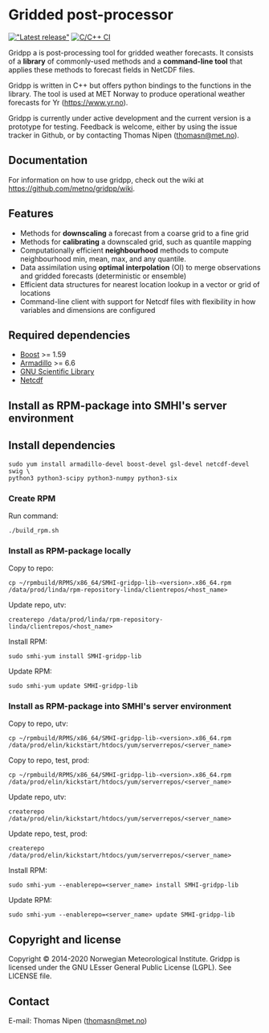 # Gridded post-processor

[!["Latest release"](https://img.shields.io/github/v/release/metno/gridpp.svg)](https://github.com/metno/gridpp/releases)
[![C/C++ CI](https://github.com/metno/gridpp/workflows/C/C++%20CI/badge.svg)](https://github.com/metno/gridpp/actions)

Gridpp a is post-processing tool for gridded weather forecasts. It consists of a **library** of commonly-used methods and a **command-line tool** that applies these methods to forecast fields in NetCDF files.

Gridpp is written in C++ but offers python bindings to the functions in the library. The tool is used at MET Norway to produce operational weather forecasts for Yr (https://www.yr.no).

Gridpp is currently under active development and the current version is a prototype for testing. Feedback
is welcome, either by using the issue tracker in Github, or by contacting Thomas Nipen (thomasn@met.no).

## Documentation
For information on how to use gridpp, check out the wiki at https://github.com/metno/gridpp/wiki.

## Features
- Methods for **downscaling** a forecast from a coarse grid to a fine grid
- Methods for **calibrating** a downscaled grid, such as quantile mapping
- Computationally efficient **neighbourhood** methods to compute neighbourhood min, mean, max, and any quantile.
- Data assimilation using **optimal interpolation** (OI) to merge observations and gridded forecasts (deterministic or ensemble)
- Efficient data structures for nearest location lookup in a vector or grid of locations
- Command-line client with support for Netcdf files with flexibility in how variables and dimensions are configured

## Required dependencies
- [Boost](https://www.boost.org/) >= 1.59
- [Armadillo](http://arma.sourceforge.net/) >= 6.6
- [GNU Scientific Library](https://www.gnu.org/software/gsl/)
- [Netcdf](https://www.unidata.ucar.edu/software/netcdf/)

## Install as RPM-package into SMHI's server environment

## Install dependencies

    sudo yum install armadillo-devel boost-devel gsl-devel netcdf-devel swig \
    python3 python3-scipy python3-numpy python3-six

### Create RPM

Run command: 
    
    ./build_rpm.sh
    
### Install as RPM-package locally
    
Copy to repo:

    cp ~/rpmbuild/RPMS/x86_64/SMHI-gridpp-lib-<version>.x86_64.rpm /data/prod/linda/rpm-repository-linda/clientrepos/<host_name>

Update repo, utv: 

    createrepo /data/prod/linda/rpm-repository-linda/clientrepos/<host_name>
    
Install RPM: 

    sudo smhi-yum install SMHI-gridpp-lib
    
Update RPM: 

    sudo smhi-yum update SMHI-gridpp-lib
    
### Install as RPM-package into SMHI's server environment
    
Copy to repo, utv:

    cp ~/rpmbuild/RPMS/x86_64/SMHI-gridpp-lib-<version>.x86_64.rpm /data/prod/elin/kickstart/htdocs/yum/serverrepos/<server_name>

Copy to repo, test, prod: 
    
    cp ~/rpmbuild/RPMS/x86_64/SMHI-gridpp-lib-<version>.x86_64.rpm /data/prod/elin/kickstart/htdocs/yum/serverrepos/<server_name>
    
Update repo, utv: 

    createrepo /data/prod/elin/kickstart/htdocs/yum/serverrepos/<server_name>
    
Update repo, test, prod: 

    createrepo /data/prod/elin/kickstart/htdocs/yum/serverrepos/<server_name>
    
Install RPM: 

    sudo smhi-yum --enablerepo=<server_name> install SMHI-gridpp-lib
    
Update RPM: 

    sudo smhi-yum --enablerepo=<server_name> update SMHI-gridpp-lib

## Copyright and license
Copyright © 2014-2020 Norwegian Meteorological Institute. Gridpp is licensed under the GNU LEsser General
Public License (LGPL). See LICENSE file.

## Contact
E-mail: Thomas Nipen (thomasn@met.no)
